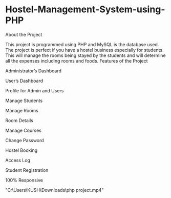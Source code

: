 # Hostel-Management-System-using-PHP
About the Project

This project is programmed using PHP and MySQL is the database used. The project is perfect if you have a hostel business especially for students. This will manage the rooms being stayed by the students and will determine all the expenses including rooms and foods.
Features of the Project

Administrator’s Dashboard

User’s Dashboard

Profile for Admin and Users

Manage Students

Manage Rooms

Room Details

Manage Courses

Change Password

Hostel Booking

Access Log

Student Registration

100% Responsive

"C:\Users\KUSH\Downloads\php project.mp4"
